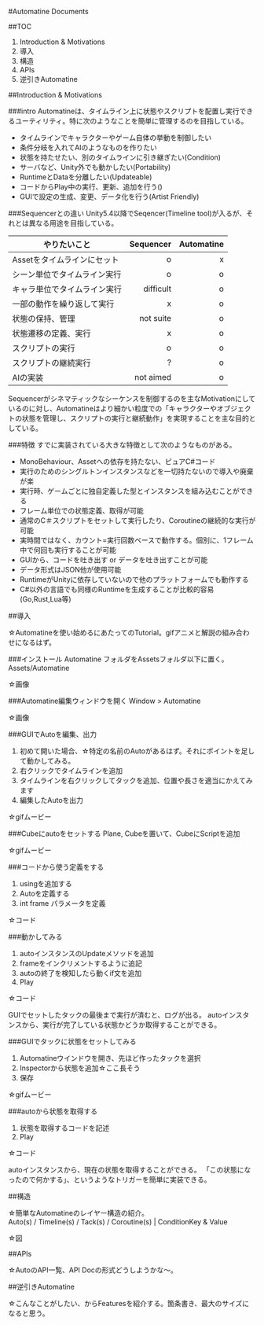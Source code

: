 #Automatine Documents

##TOC
	
1. Introduction & Motivations
1. 導入
1. 構造
1. APIs
1. 逆引きAutomatine


##Introduction & Motivations

###intro
Automatineは、タイムライン上に状態やスクリプトを配置し実行できるユーティリティ。特に次のようなことを簡単に管理するのを目指している。

* タイムラインでキャラクターやゲーム自体の挙動を制御したい
* 条件分岐を入れてAIのようなものを作りたい
* 状態を持たせたい、別のタイムラインに引き継ぎたい(Condition)
* サーバなど、Unity外でも動かしたい(Portability)
* RuntimeとDataを分離したい(Updateable)
* コードからPlay中の実行、更新、追加を行う()
* GUIで設定の生成、変更、データ化を行う(Artist Friendly)


###Sequencerとの違い
Unity5.4以降でSeqencer(Timeline tool)が入るが、それとは異なる用途を目指している。


| やりたいこと        | Sequencer           | Automatine  |
| ------------- |-------------:| -----:|
| Assetをタイムラインにセット		| o | x |
|シーン単位でタイムライン実行| o | o |
|キャラ単位でタイムライン実行| difficult | o |
|一部の動作を繰り返して実行| x | o |
|状態の保持、管理| not suite | o |
|状態遷移の定義、実行| x | o |
|スクリプトの実行| o | o |
|スクリプトの継続実行| ? | o |
|AIの実装| not aimed | o |


Sequencerがシネマティックなシーケンスを制御するのを主なMotivationにしているのに対し、Automatineはより細かい粒度での「キャラクターやオブジェクトの状態を管理し、スクリプトの実行と継続動作」を実現することを主な目的としている。


###特徴
すでに実装されている大きな特徴として次のようなものがある。

* MonoBehaviour、Assetへの依存を持たない、ピュアC#コード
* 実行のためのシングルトンインスタンスなどを一切持たないので導入や廃棄が楽
* 実行時、ゲームごとに独自定義した型とインスタンスを組み込むことができる
* フレーム単位での状態定義、取得が可能
* 通常のC＃スクリプトをセットして実行したり、Coroutineの継続的な実行が可能
* 実時間ではなく、カウント=実行回数ベースで動作する。個別に、1フレーム中で何回も実行することが可能
* GUIから、コードを吐き出す or データを吐き出すことが可能
* データ形式はJSON他が使用可能
* RuntimeがUnityに依存していないので他のプラットフォームでも動作する
* C#以外の言語でも同様のRuntimeを生成することが比較的容易(Go,Rust,Lua等)


##導入

☆Automatineを使い始めるにあたってのTutorial。gifアニメと解説の組み合わせになるはず。

###インストール
Automatine フォルダをAssetsフォルダ以下に置く。  
Assets/Automatine

☆画像


###Automatine編集ウィンドウを開く
Window > Automatine

☆画像


###GUIでAutoを編集、出力
1. 初めて開いた場合、☆特定の名前のAutoがあるはず。それにポイントを足して動かしてみる。
1. 右クリックでタイムラインを追加
1. タイムラインを右クリックしてタックを追加、位置や長さを適当にかえてみます
1. 編集したAutoを出力

☆gifムービー


###Cubeにautoをセットする
Plane, Cubeを置いて、CubeにScriptを追加

☆gifムービー


###コードから使う定義をする
1. usingを追加する
1. Autoを定義する
1. int frame パラメータを定義

☆コード


###動かしてみる
1. autoインスタンスのUpdateメソッドを追加
1. frameをインクリメントするように追記
1. autoの終了を検知したら動くif文を追加
1. Play

☆コード

GUIでセットしたタックの最後まで実行が済むと、ログが出る。
autoインスタンスから、実行が完了している状態かどうか取得することができる。


###GUIでタックに状態をセットしてみる
1. Automatineウインドウを開き、先ほど作ったタックを選択
1. Inspectorから状態を追加☆ここ長そう
1. 保存

☆gifムービー


###autoから状態を取得する
1. 状態を取得するコードを記述
1. Play

☆コード

autoインスタンスから、現在の状態を取得することができる。
「この状態になったので何かする」、というようなトリガーを簡単に実装できる。


##構造

☆簡単なAutomatineのレイヤー構造の紹介。  
Auto(s) / Timeline(s) / Tack(s) / Coroutine(s) | ConditionKey & Value

☆図

##APIs

☆AutoのAPI一覧、API Docの形式どうしようかな〜。


##逆引きAutomatine

☆こんなことがしたい、からFeaturesを紹介する。箇条書き、最大のサイズになると思う。



